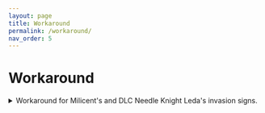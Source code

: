 ```yaml
---
layout: page
title: Workaround
permalink: /workaround/
nav_order: 5
---
```

# Workaround


<details markdown="block">
<summary> Workaround for Milicent's and DLC Needle Knight Leda's invasion signs.  </summary>

> <b><u>Make backups of your save files before attempting</u></b>
>
><b><u>DO AT YOUR OWN RISK</u></b>
>
><b><u>NOTE:</u></b> You can <a id="raw-url" href="https://github.com/ersc-docs/ersc-docs.github.io/tree/main/assets/txt/steam_appid.txt">click here to take you to the steam_appid.txt download.</a>.
> Then put the `steam_appid.txt` file into your game folder and launch the game from `eldenring.exe` to start vanilla in offline mode. 
>
>
>1. go to appdata > roaming > elden ring
>2. There will be 2 sets of files in these folders, one set named .co2 and one .sl2 (co2 is seamless coop and sl2 is vanilla)
>3. Cut, not copy, the vanilla .sl2 files somewhere else, like a documents folder
>4. Rename the .co2 files to .sl2, this will convert them into vanilla characters
>5. <b><u>Launch the vanilla game in offline mode (read NOTE above)</u></b>, and complete the battle.
>6. Once the battle is over, close the game, change the converted file type back into .co2, and put the vanilla saves back in
>7. Continue seamless coop normally
>
>
> <b>NOTE:</b> For Needle Knight Leda, you could alternatively use the [Debug Tool](https://github.com/Nordgaren/Elden-Ring-Debug-Tool/releases/latest/) or [Cheat Engine](https://www.cheatengine.org/downloads.php) + the [TGA table](https://github.com/The-Grand-Archives/Elden-Ring-CT-TGA/releases/latest/) and warp yourself to `Divine Gate Front Staircase`.
>
> <b>NOTE 2:</b> For Milicent you could use the [Debug Tool](https://github.com/Nordgaren/Elden-Ring-Debug-Tool/releases/latest/) or [Cheat Engine](https://www.cheatengine.org/downloads.php) + the [TGA table](https://github.com/The-Grand-Archives/Elden-Ring-CT-TGA/releases/latest/) to give yourself the items you are missing out on.
>
> But as always when doing things like this. Make a backup before hand.
</details>



